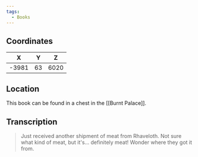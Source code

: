 ```yaml
---
tags:
  - Books
---
```


## Coordinates
| **X** | **Y** | **Z** |
| :---: | :---: | :---: |
| -3981 |  63   | 6020  |

## Location
This book can be found in a chest in the [[Burnt Palace]].

## Transcription
> Just received another shipment of meat from Rhaveloth. Not sure what kind of meat, but it's... definitely meat! Wonder where they got it from.

